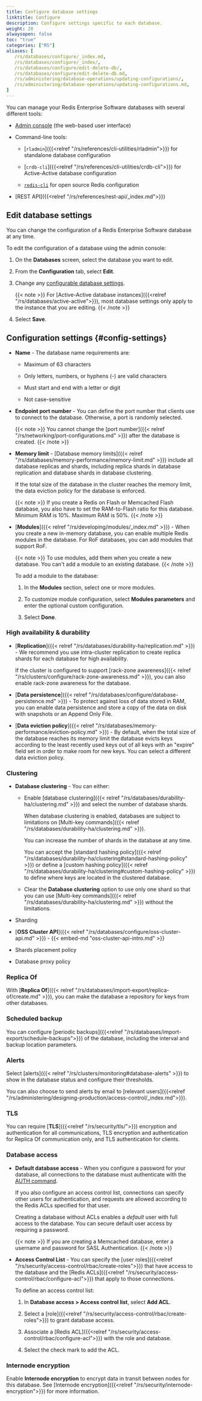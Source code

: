```yaml
---
title: Configure database settings
linktitle: Configure
description: Configure settings specific to each database.
weight: 20
alwaysopen: false
toc: "true"
categories: ["RS"]
aliases: [
   /rs/databases/configure/_index.md,
   /rs/databases/configure/_index/,
   /rs/databases/configure/edit-delete-db/,
   /rs/databases/configure/edit-delete-db.md,
   /rs/administering/database-operations/updating-configurations/,
   /rs/administering/database-operations/updating-configurations.md,
]
---
```


You can manage your Redis Enterprise Software databases with several different tools:

- [Admin console](#edit-database-settings) (the web-based user interface)

- Command-line tools:

    - [`rladmin`]({{<relref "/rs/references/cli-utilities/rladmin">}}) for standalone database configuration

    - [`crdb-cli`]({{<relref "/rs/references/cli-utilities/crdb-cli">}}) for Active-Active database configuration

    - [`redis-cli`](https://redis.io/docs/manual/cli/) for open source Redis configuration

- [REST API]({{<relref "/rs/references/rest-api/_index.md">}})

## Edit database settings

You can change the configuration of a Redis Enterprise Software database at any time.<!--more-->

To edit the configuration of a database using the admin console:

1. On the **Databases** screen, select the database you want to edit.

1. From the **Configuration** tab, select **Edit**.

1. Change any [configurable database settings](#config-settings).

    {{< note >}}
For [Active-Active database instances]({{<relref "/rs/databases/active-active">}}), most database settings only apply to the instance that you are editing.
    {{< /note >}}

1. Select **Save**.

## Configuration settings {#config-settings}

- **Name** - The database name requirements are:

    - Maximum of 63 characters

    - Only letters, numbers, or hyphens (-) are valid characters

    - Must start and end with a letter or digit

    - Not case-sensitive

- **Endpoint port number** - You can define the port number that clients use to connect to the database. Otherwise, a port is randomly selected.

    {{< note >}}
You cannot change the [port number]({{< relref "/rs/networking/port-configurations.md" >}})
after the database is created.
    {{< /note >}}

- **Memory limit** - [Database memory limits]({{< relref "/rs/databases/memory-performance/memory-limit.md" >}}) include all database replicas and shards, including replica shards in database replication and database shards in database clustering.

    If the total size of the database in the cluster reaches the memory limit, the data eviction policy for the database is enforced.

    {{< note >}}
If you create a Redis on Flash
or Memcached Flash database, you also have to set the RAM-to-Flash ratio
for this database. Minimum RAM is 10%. Maximum RAM is 50%.
    {{< /note >}}

- [**Modules**]({{< relref "/rs/developing/modules/_index.md" >}}) - When you create a new in-memory database, you can enable multiple Redis modules in the database. For RoF databases, you can add modules that support RoF.
        
    {{< note >}}
To use modules, add them when you create a new database.
You can't add a module to an existing database.
    {{< /note >}} 
        
    To add a module to the database:

    1. In the **Modules** section, select one or more modules.
    
    1. To customize module configuration, select **Modules parameters** and enter the optional custom configuration.
    
    1. Select **Done**.

### High availability & durability

- [**Replication**]({{< relref "/rs/databases/durability-ha/replication.md" >}}) - We recommend you use intra-cluster replication to create replica shards for each database for high availability.

    If the cluster is configured to support [rack-zone awareness]({{< relref "/rs/clusters/configure/rack-zone-awareness.md" >}}), you can also enable rack-zone awareness for the database.

- [**Data persistence**]({{< relref "/rs/databases/configure/database-persistence.md" >}}) - To protect against loss of data stored in RAM, you can enable data persistence and store a copy of the data on disk with snapshots or an Append Only File.

- [**Data eviction policy**]({{< relref "/rs/databases/memory-performance/eviction-policy.md" >}}) - By default, when the total size of the database reaches its memory limit the database evicts keys according to the least recently used keys out of all keys with an "expire" field set in order to make room for new keys. You can select a different data eviction policy.

### Clustering

- **Database clustering** - You can either:
    - Enable [database clustering]({{< relref "/rs/databases/durability-ha/clustering.md" >}}) and select the number of database shards.

        When database clustering is enabled, databases are subject to limitations on [Multi-key commands]({{< relref "/rs/databases/durability-ha/clustering.md" >}}).
        
        You can increase the number of shards in the database at any time.

        You can accept the [standard hashing policy]({{< relref "/rs/databases/durability-ha/clustering#standard-hashing-policy" >}}) or define a [custom hashing policy]({{< relref "/rs/databases/durability-ha/clustering#custom-hashing-policy" >}}) to define where keys are located in the clustered database.

    - Clear the **Database clustering** option to use only one shard so that you can use [Multi-key commands]({{< relref "/rs/databases/durability-ha/clustering.md" >}}) without the limitations.

- Sharding

- [**OSS Cluster API**]({{< relref "/rs/databases/configure/oss-cluster-api.md" >}}) - {{< embed-md "oss-cluster-api-intro.md"  >}}

- Shards placement policy

- Database proxy policy

### Replica Of

With [**Replica Of**]({{< relref "/rs/databases/import-export/replica-of/create.md" >}}), you can make the database a repository for keys from other databases.

### Scheduled backup

You can configure [periodic backups]({{<relref "/rs/databases/import-export/schedule-backups">}}) of the database, including the interval and backup location parameters.

### Alerts

Select [alerts]({{< relref "/rs/clusters/monitoring#database-alerts" >}}) to show in the database status and configure their thresholds.

You can also choose to send alerts by email to [relevant users]({{<relref "/rs/administering/designing-production/access-control/_index.md">}}).

### TLS

You can require [**TLS**]({{<relref "/rs/security/tls/">}}) encryption and authentication for all communications, TLS encryption and authentication for Replica Of communication only, and TLS authentication for clients.

### Database access

- **Default database access** - When you configure a password for your database, all connections to the database must authenticate with the [AUTH command](https://redis.io/commands/auth).

    If you also configure an access control list, connections can specify other users for authentication, and requests are allowed according to the Redis ACLs specified for that user.

    Creating a database without ACLs enables a *default* user with full access to the database. You can secure default user access by requiring a password.

    {{< note >}}
If you are creating a Memcached database, enter a username and password for SASL Authentication.
    {{< /note >}}

- **Access Control List** - You can specify the [user roles]({{<relref "/rs/security/access-control/rbac/create-roles">}}) that have access to the database and the [Redis ACLs]({{<relref "/rs/security/access-control/rbac/configure-acl">}}) that apply to those connections.

    To define an access control list:

    1. In **Database access > Access control list**, select **Add ACL**.

    1. Select a [role]({{<relref "/rs/security/access-control/rbac/create-roles">}}) to grant database access.

    1. Associate a [Redis ACL]({{<relref "/rs/security/access-control/rbac/configure-acl">}}) with the role and database.

    1. Select the check mark to add the ACL.

### Internode encryption

Enable **Internode encryption** to encrypt data in transit between nodes for this database. See [Internode encryption]({{<relref "/rs/security/internode-encryption">}}) for more information.

